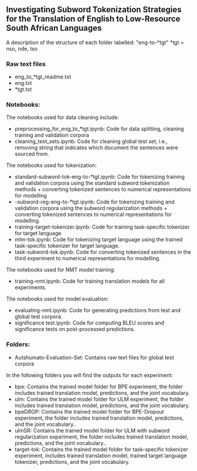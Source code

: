 ## Investigating Subword Tokenization Strategies for the Translation of English to Low-Resource South African Languages

A description of the structure of each folder labelled: "eng-to-*tgt"
*tgt = nso, nde, tso

### Raw text files
- eng_to_*tgt_readme.txt
- eng.txt
- *tgt.txt

### Notebooks:
The notebooks used for data cleaning include:
- preprocessing_for_eng_to_*tgt.ipynb: Code for data splitting, cleaning training and validation corpora
- cleaning_test_sets.ipynb: Code for cleaning global test set, i.e., removing  string that indicates which document the sentences were sourced from.

The notebooks used for tokenization:
- standard-subword-tok-eng-to-*tgt.ipynb: Code for tokenizing training and validation corpora using the standard subword tokenization methods + converting tokenized sentences to numerical representations for modelling
- -subword-reg-eng-to-*tgt.ipynb: Code for tokenizing training and validation corpora using the subword regularization methods + converting tokenized sentences to numerical representations for modelling.
- training-target-tokenizer.ipynb: Code for training task-specific tokenizer for target language
- mlm-tok.ipynb: Code for tokenizing target language using the trained task-specific tokenizer for target language.
- task-subword-tok.ipynb: Code for converting tokenized sentences in the third experiment to numerical representations for modelling.

The notebooks used for NMT model training:
- training-nmt.ipynb: Code for training translation models for all experiments.

The notebooks used for model evaluation:
- evaluating-nmt.ipynb: Code for generating predictions from test and global test corpora.
- significance test.ipynb: Code for computing BLEU scores and significance tests on post-processed predictions.

### Folders:
- Autshumato-Evaluation-Set: Contains raw text files for global test corpora

In the following folders you will find the outputs for each experiment:
- bpe: Contains the trained model folder for BPE experiment, the folder includes trained translation model, predictions, and the joint vocabulary.
- ulm: Contains the trained model folder for ULM experiment, the folder includes trained translation model, predictions, and the joint vocabulary.
- bpeDROP: Contains the trained model folder for BPE-Dropout experiment, the folder includes trained translation model, predictions, and the joint vocabulary..
- ulmSR: Contains the trained model folder for ULM with subword regularization experiment, the folder includes trained translation model, predictions, and the joint vocabulary..
- target-tok: Contains the trained model folder for task-specific tokenizer experiment, includes trained translation model, trained target language tokenizer, predictions, and the joint vocabulary.
